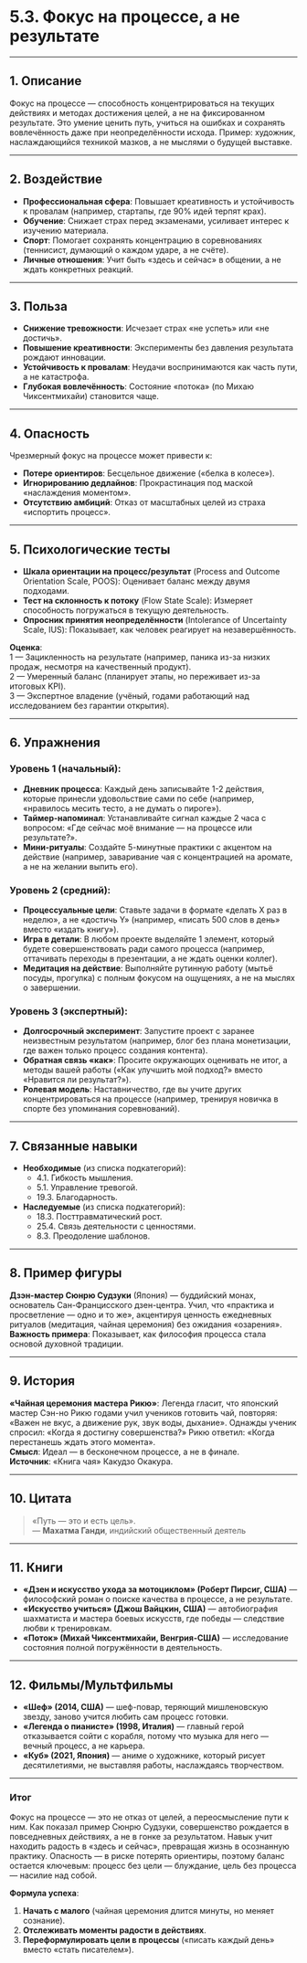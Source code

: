 # 5.3. Фокус на процессе, а не результате  

---

## 1. Описание  
Фокус на процессе — способность концентрироваться на текущих действиях и методах достижения целей, а не на фиксированном результате. Это умение ценить путь, учиться на ошибках и сохранять вовлечённость даже при неопределённости исхода. Пример: художник, наслаждающийся техникой мазков, а не мыслями о будущей выставке.  

---

## 2. Воздействие  
- **Профессиональная сфера**: Повышает креативность и устойчивость к провалам (например, стартапы, где 90% идей терпят крах).  
- **Обучение**: Снижает страх перед экзаменами, усиливает интерес к изучению материала.  
- **Спорт**: Помогает сохранять концентрацию в соревнованиях (теннисист, думающий о каждом ударе, а не счёте).  
- **Личные отношения**: Учит быть «здесь и сейчас» в общении, а не ждать конкретных реакций.  

---

## 3. Польза  
- **Снижение тревожности**: Исчезает страх «не успеть» или «не достичь».  
- **Повышение креативности**: Эксперименты без давления результата рождают инновации.  
- **Устойчивость к провалам**: Неудачи воспринимаются как часть пути, а не катастрофа.  
- **Глубокая вовлечённость**: Состояние «потока» (по Михаю Чиксентмихайи) становится чаще.  

---

## 4. Опасность  
Чрезмерный фокус на процессе может привести к:  
- **Потере ориентиров**: Бесцельное движение («белка в колесе»).  
- **Игнорированию дедлайнов**: Прокрастинация под маской «наслаждения моментом».  
- **Отсутствию амбиций**: Отказ от масштабных целей из страха «испортить процесс».  

---

## 5. Психологические тесты  
- **Шкала ориентации на процесс/результат** (Process and Outcome Orientation Scale, POOS): Оценивает баланс между двумя подходами.  
- **Тест на склонность к потоку** (Flow State Scale): Измеряет способность погружаться в текущую деятельность.  
- **Опросник принятия неопределённости** (Intolerance of Uncertainty Scale, IUS): Показывает, как человек реагирует на незавершённость.  

**Оценка**:  
1 — Зацикленность на результате (например, паника из-за низких продаж, несмотря на качественный продукт).  
2 — Умеренный баланс (планирует этапы, но переживает из-за итоговых KPI).  
3 — Экспертное владение (учёный, годами работающий над исследованием без гарантии открытия).  

---

## 6. Упражнения  

### Уровень 1 (начальный):  
- **Дневник процесса**: Каждый день записывайте 1-2 действия, которые принесли удовольствие сами по себе (например, «нравилось месить тесто, а не думать о пироге»).  
- **Таймер-напоминал**: Устанавливайте сигнал каждые 2 часа с вопросом: «Где сейчас моё внимание — на процессе или результате?».  
- **Мини-ритуалы**: Создайте 5-минутные практики с акцентом на действие (например, заваривание чая с концентрацией на аромате, а не на желании выпить его).  

### Уровень 2 (средний):  
- **Процессуальные цели**: Ставьте задачи в формате «делать Х раз в неделю», а не «достичь Y» (например, «писать 500 слов в день» вместо «издать книгу»).  
- **Игра в детали**: В любом проекте выделяйте 1 элемент, который будете совершенствовать ради самого процесса (например, оттачивать переходы в презентации, а не ждать оценки коллег).  
- **Медитация на действие**: Выполняйте рутинную работу (мытьё посуды, прогулка) с полным фокусом на ощущениях, а не на мыслях о завершении.  

### Уровень 3 (экспертный):  
- **Долгосрочный эксперимент**: Запустите проект с заранее неизвестным результатом (например, блог без плана монетизации, где важен только процесс создания контента).  
- **Обратная связь «как»**: Просите окружающих оценивать не итог, а методы вашей работы («Как улучшить мой подход?» вместо «Нравится ли результат?»).  
- **Ролевая модель**: Наставничество, где вы учите других концентрироваться на процессе (например, тренируя новичка в спорте без упоминания соревнований).  

---

## 7. Связанные навыки  
- **Необходимые** (из списка подкатегорий):  
  - 4.1. Гибкость мышления.  
  - 5.1. Управление тревогой.  
  - 19.3. Благодарность.  
- **Наследуемые** (из списка подкатегорий):  
  - 18.3. Посттравматический рост.  
  - 25.4. Связь деятельности с ценностями.  
  - 8.3. Преодоление шаблонов.  

---

## 8. Пример фигуры  
**Дзэн-мастер Сюнрю Судзуки** (Япония) — буддийский монах, основатель Сан-Францисского дзен-центра. Учил, что «практика и просветление — одно и то же», акцентируя ценность ежедневных ритуалов (медитация, чайная церемония) без ожидания «озарения».  
**Важность примера**: Показывает, как философия процесса стала основой духовной традиции.  

---

## 9. История  
**«Чайная церемония мастера Рикю»**: Легенда гласит, что японский мастер Сэн-но Рикю годами учил учеников готовить чай, повторяя: «Важен не вкус, а движение рук, звук воды, дыхание». Однажды ученик спросил: «Когда я достигну совершенства?» Рикю ответил: «Когда перестанешь ждать этого момента».  
**Смысл**: Идеал — в бесконечном процессе, а не в финале.  
**Источник**: «Книга чая» Какудзо Окакура.  

---

## 10. Цитата  
> «Путь — это и есть цель».  
> — **Махатма Ганди**, индийский общественный деятель  

---

## 11. Книги  
- **«Дзен и искусство ухода за мотоциклом» (Роберт Пирсиг, США)** — философский роман о поиске качества в процессе, а не результате.  
- **«Искусство учиться» (Джош Вайцкин, США)** — автобиография шахматиста и мастера боевых искусств, где победы — следствие любви к тренировкам.  
- **«Поток» (Михай Чиксентмихайи, Венгрия-США)** — исследование состояния полной погружённости в деятельность.  

---

## 12. Фильмы/Мультфильмы  
- **«Шеф» (2014, США)** — шеф-повар, теряющий мишленовскую звезду, заново учится любить сам процесс готовки.  
- **«Легенда о пианисте» (1998, Италия)** — главный герой отказывается сойти с корабля, потому что музыка для него — вечный процесс, а не карьера.  
- **«Куб» (2021, Япония)** — аниме о художнике, который рисует десятилетиями, не выставляя работы, наслаждаясь творчеством.  

---

### **Итог**  
Фокус на процессе — это не отказ от целей, а переосмысление пути к ним. Как показал пример Сюнрю Судзуки, совершенство рождается в повседневных действиях, а не в гонке за результатом. Навык учит находить радость в «здесь и сейчас», превращая жизнь в осознанную практику. Опасность — в риске потерять ориентиры, поэтому баланс остается ключевым: процесс без цели — блуждание, цель без процесса — насилие над собой.  

**Формула успеха**:  
1. **Начать с малого** (чайная церемония длится минуты, но меняет сознание).  
2. **Отслеживать моменты радости в действиях**.  
3. **Переформулировать цели в процессы** («писать каждый день» вместо «стать писателем»).
